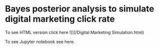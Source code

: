 # Bayes posterior analysis to simulate digital marketing click rate

To see HTML version click here ![](/Digital Marketing Simulation.html) 

To see Jupyter notebook see here.
